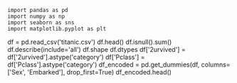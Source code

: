 
```
import pandas as pd
import numpy as np
import seaborn as sns
import matplotlib.pyplot as plt
```
df = pd.read_csv('titanic.csv')
df.head()
df.isnull().sum()
df.describe(include='all')
df.shape
df.dtypes
df['2urvived'] = df['2urvived'].astype('category')
df['Pclass'] = df['Pclass'].astype('category')
df_encoded = pd.get_dummies(df, columns=['Sex', 'Embarked'], drop_first=True)
df_encoded.head()